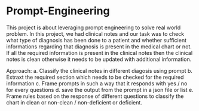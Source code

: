# Prompt-Engineering
This project is about leveraging prompt engineering to solve real world problem.
In this project, we had clinical notes and our task was to check what type of diagnosis has been done to a patient and whether sufficient informations regarding that diagnosis is present in the medical chart or not. If all the required information is present in the clinical notes then the clinical notes is clean otherwise it needs to be updated with additional information.

Approach:
a. Classify the clinical notes in different diagosis using prompt
b. Extraxt the required section which needs to be checked for the required information
c. Frame prompts in such a way that it responds with yes / no for every questions
d. save the output from the prompt in a json file or list
e. Frame rules based on the response of different questions to classify the chart in clean or non-clean / non-deficient or deficient.
